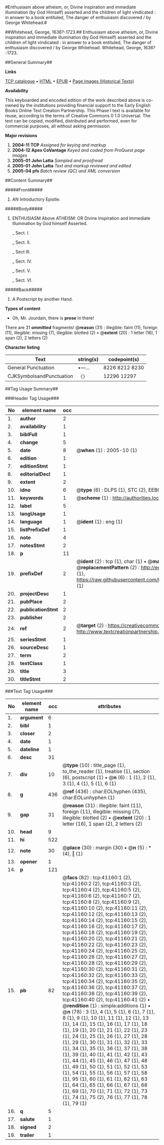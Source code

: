 #Enthusiasm above atheism, or, Divine inspiration and immediate illumination (by God Himself) asserted and the children of light vindicated : in answer to a book entituled, The danger of enthusiasm discovered / by George Whitehead.#

##Whitehead, George, 1636?-1723.##
Enthusiasm above atheism, or, Divine inspiration and immediate illumination (by God Himself) asserted and the children of light vindicated : in answer to a book entituled, The danger of enthusiasm discovered / by George Whitehead.
Whitehead, George, 1636?-1723.

##General Summary##

**Links**

[TCP catalogue](http://www.ota.ox.ac.uk/tcp/)  • 
[HTML](http://tei.it.ox.ac.uk/tcp/Texts-HTML/free/A65/A65864.html)  • 
[EPUB](http://tei.it.ox.ac.uk/tcp/Texts-EPUB/free/A65/A65864.epub) • 
[Page images (Historical Texts)](https://data.historicaltexts.jisc.ac.uk/view?pubId=eebo-08246204e&pageId=eebo-08246204e-41160-1)

**Availability**

This keyboarded and encoded edition of the
	       work described above is co-owned by the institutions
	       providing financial support to the Early English Books
	       Online Text Creation Partnership. This Phase I text is
	       available for reuse, according to the terms of Creative
	       Commons 0 1.0 Universal. The text can be copied,
	       modified, distributed and performed, even for
	       commercial purposes, all without asking permission.

**Major revisions**

1. __2004-11__ __TCP__ *Assigned for keying and markup*
1. __2004-12__ __Apex CoVantage__ *Keyed and coded from ProQuest page images*
1. __2005-01__ __John Latta__ *Sampled and proofread*
1. __2005-01__ __John Latta__ *Text and markup reviewed and edited*
1. __2005-04__ __pfs__ *Batch review (QC) and XML conversion*

##Content Summary##

#####Front#####

1. AN Introductory Epistle.

#####Body#####

1. ENTHUSIASM Above ATHEISM: OR Divine Inspiration and Immediate Illumination by God himself Asserted.

    _ Sect. I.

    _ Sect. II.

    _ Sect III.

    _ Sect. IV.

    _ Sect. V.

    _ Sect. VI.

#####Back#####

1. A Postscript by another Hand.

**Types of content**

  * Oh, Mr. Jourdain, there is **prose** in there!

There are 31 **ommitted** fragments! 
 @__reason__ (31) : illegible: faint (11), foreign (11), illegible: missing (7), illegible: blotted (2)  •  @__extent__ (20) : 1 letter (16), 1 span (2), 2 letters (2)

**Character listing**


|Text|string(s)|codepoint(s)|
|---|---|---|
|General Punctuation|•—…|8226 8212 8230|
|CJKSymbolsandPunctuation|〈〉|12296 12297|

##Tag Usage Summary##

###Header Tag Usage###

|No|element name|occ|attributes|
|---|---|---|---|
|1.|__author__|2||
|2.|__availability__|1||
|3.|__biblFull__|1||
|4.|__change__|5||
|5.|__date__|8| @__when__ (1) : 2005-10 (1)|
|6.|__edition__|1||
|7.|__editionStmt__|1||
|8.|__editorialDecl__|1||
|9.|__extent__|2||
|10.|__idno__|6| @__type__ (6) : DLPS (1), STC (2), EEBO-CITATION (1), OCLC (1), VID (1)|
|11.|__keywords__|1| @__scheme__ (1) : http://authorities.loc.gov/ (1)|
|12.|__label__|5||
|13.|__langUsage__|1||
|14.|__language__|1| @__ident__ (1) : eng (1)|
|15.|__listPrefixDef__|1||
|16.|__note__|4||
|17.|__notesStmt__|2||
|18.|__p__|11||
|19.|__prefixDef__|2| @__ident__ (2) : tcp (1), char (1)  •  @__matchPattern__ (2) : ([0-9\-]+):([0-9IVX]+) (1), (.+) (1)  •  @__replacementPattern__ (2) : http://eebo.chadwyck.com/downloadtiff?vid=$1&page=$2 (1), https://raw.githubusercontent.com/textcreationpartnership/Texts/master/tcpchars.xml#$1 (1)|
|20.|__projectDesc__|1||
|21.|__pubPlace__|2||
|22.|__publicationStmt__|2||
|23.|__publisher__|2||
|24.|__ref__|2| @__target__ (2) : https://creativecommons.org/publicdomain/zero/1.0/ (1), http://www.textcreationpartnership.org/docs/. (1)|
|25.|__seriesStmt__|1||
|26.|__sourceDesc__|1||
|27.|__term__|2||
|28.|__textClass__|1||
|29.|__title__|3||
|30.|__titleStmt__|2||


###Text Tag Usage###

|No|element name|occ|attributes|
|---|---|---|---|
|1.|__argument__|6||
|2.|__bibl__|1||
|3.|__closer__|2||
|4.|__date__|1||
|5.|__dateline__|1||
|6.|__desc__|31||
|7.|__div__|10| @__type__ (10) : title_page (1), to_the_reader (1), treatise (1), section (6), postscript (1)  •  @__n__ (6) : 1 (1), 2 (1), 3 (1), 4 (1), 5 (1), 6 (1)|
|8.|__g__|436| @__ref__ (436) : char:EOLhyphen (435), char:EOLunhyphen (1)|
|9.|__gap__|31| @__reason__ (31) : illegible: faint (11), foreign (11), illegible: missing (7), illegible: blotted (2)  •  @__extent__ (20) : 1 letter (16), 1 span (2), 2 letters (2)|
|10.|__head__|9||
|11.|__hi__|522||
|12.|__note__|30| @__place__ (30) : margin (30)  •  @__n__ (5) : * (4), ‖ (1)|
|13.|__opener__|1||
|14.|__p__|121||
|15.|__pb__|82| @__facs__ (82) : tcp:41160:1 (2), tcp:41160:2 (2), tcp:41160:3 (2), tcp:41160:4 (2), tcp:41160:5 (2), tcp:41160:6 (2), tcp:41160:7 (2), tcp:41160:8 (2), tcp:41160:9 (2), tcp:41160:10 (2), tcp:41160:11 (2), tcp:41160:12 (2), tcp:41160:13 (2), tcp:41160:14 (2), tcp:41160:15 (2), tcp:41160:16 (2), tcp:41160:17 (2), tcp:41160:18 (2), tcp:41160:19 (2), tcp:41160:20 (2), tcp:41160:21 (2), tcp:41160:22 (2), tcp:41160:23 (2), tcp:41160:24 (2), tcp:41160:25 (2), tcp:41160:26 (2), tcp:41160:27 (2), tcp:41160:28 (2), tcp:41160:29 (2), tcp:41160:30 (2), tcp:41160:31 (2), tcp:41160:32 (2), tcp:41160:33 (2), tcp:41160:34 (2), tcp:41160:35 (2), tcp:41160:36 (2), tcp:41160:37 (2), tcp:41160:38 (2), tcp:41160:39 (2), tcp:41160:40 (2), tcp:41160:41 (2)  •  @__rendition__ (1) : simple:additions (1)  •  @__n__ (78) : 3 (1), 4 (1), 5 (1), 6 (1), 7 (1), 8 (1), 9 (1), 10 (1), 11 (1), 12 (1), 13 (1), 14 (1), 15 (1), 16 (1), 17 (1), 18 (1), 19 (1), 20 (1), 21 (1), 22 (1), 23 (1), 24 (1), 25 (1), 26 (1), 27 (1), 28 (1), 29 (1), 30 (1), 31 (1), 32 (1), 33 (1), 34 (1), 35 (1), 36 (1), 37 (1), 38 (1), 39 (1), 40 (1), 41 (1), 42 (1), 43 (1), 44 (1), 45 (1), 46 (1), 47 (1), 48 (1), 49 (1), 50 (1), 51 (1), 52 (1), 53 (1), 54 (1), 55 (1), 56 (1), 57 (1), 58 (1), 95 (1), 60 (1), 61 (1), 62 (1), 63 (1), 64 (1), 65 (1), 66 (1), 67 (1), 68 (1), 69 (1), 70 (1), 71 (1), 72 (1), 73 (1), 74 (1), 75 (2), 76 (1), 77 (1), 78 (1), 79 (1)|
|16.|__q__|5||
|17.|__salute__|1||
|18.|__signed__|2||
|19.|__trailer__|1||
